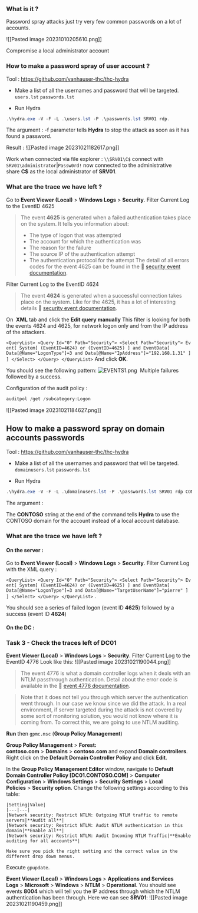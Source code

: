 
### What is it ?

Password spray attacks just try very few common passwords on a lot of accounts.


![[Pasted image 20231010205610.png]]


Compromise a local administrator account


### How to make a password spray of user account ? 

Tool : https://github.com/vanhauser-thc/thc-hydra

 - Make a list of all the usernames and password that will be targeted.
`users.lst` `passwords.lst`

 - Run Hydra

```powershell
.\hydra.exe -V -F -L .\users.lst -P .\passwords.lst SRV01 rdp.
```

The argument  :
-f parameter tells **Hydra** to stop the attack as soon as it has found a password.

Result : 
![[Pasted image 20231021182617.png]]

Work when connected via file explorer : `\\SRV01\C$` connect with `SRV01\administrator`|`Passw0rd!`
now connected to the administrative share **C$** as the local administrator of **SRV01**.

### What are the trace we have left ?

Go to **Event Viewer (Local)** > **Windows Logs** > **Security**.
Filter Current Log to the EventID 4625

 > The event **4625** is generated when a failed authentication takes place on the system. It tells you information about:
   > - The type of logon that was attempted
   > - The account for which the authentication was
   > - The reason for the failure
   > - The source IP of the authentication attempt
   > - The authentication protocol for the attempt The detail of all errors codes for the event 4625 can be found in the 🔗 [security event documentation](https://docs.microsoft.com/en-us/windows/security/threat-protection/auditing/event-4625).

Filter Current Log to the EventID 4624

 >  The event **4624** is generated when a successful connection takes place on the system. Like for the 4625, it has a lot of interesting details 🔗 [security event documentation](https://docs.microsoft.com/en-us/windows/security/threat-protection/auditing/event-4624).
 
On  **XML** tab and click the **Edit query manually**
This filter is looking for both the events 4624 and 4625, for network logon only and from the IP address of the attackers.

`<QueryList> <Query Id="0" Path="Security"> <Select Path="Security"> Event[ System[ (EventID=4624) or (EventID=4625) ] and EventData[ Data[@Name="LogonType"]=3 and Data[@Name="IpAddress"]="192.168.1.31" ] ] </Select> </Query> </QueryList>` And click **OK**.

 You should see the following pattern: ![EVENTS1.png](https://labondemand.blob.core.windows.net/content/lab127270/EVENTS1.png) 
 Multiple failures followed by a success.

Configuration of the audit policy : 
```powershell
auditpol /get /subcategory:Logon
```

![[Pasted image 20231021184627.png]]


## How to make a password spray on domain accounts passwords

Tool : https://github.com/vanhauser-thc/thc-hydra

 - Make a list of all the usernames and password that will be targeted.
`domainusers.lst` `passwords.lst`

 - Run Hydra

```powershell
.\hydra.exe -V -F -L .\domainusers.lst -P .\passwords.lst SRV01 rdp CONTOSO
```

The argument  :

The **CONTOSO** string at the end of the command tells **Hydra** to use the CONTOSO domain for the account instead of a local account database.

### What are the trace we have left ?

#### On the server : 

Go to **Event Viewer (Local)** > **Windows Logs** > **Security**.
Filter Current Log with the XML query : 

`<QueryList> <Query Id="0" Path="Security"> <Select Path="Security"> Event[ System[ (EventID=4624) or (EventID=4625) ] and EventData[ Data[@Name="LogonType"]=3 and Data[@Name="TargetUserName"]="pierre" ] ] </Select> </Query> </QueryList>` .

You should see a series of failed logon (event ID **4625**) followed by a success (event ID **4624**)

#### On the DC : 
### Task 3 - Check the traces left of DC01

**Event Viewer (Local)** > **Windows Logs** > **Security**.
Filter Current Log to the EventID 4776
Look like this:
![[Pasted image 20231021190044.png]]


 >The event 4776 is what a domain controller logs when it deals with an NTLM passthrough authentication. Detail about the error code is available in the 🔗 [event 4776 documentation](https://docs.microsoft.com/en-us/windows/security/threat-protection/auditing/event-4776).

 >Note that it does not tell you through which server the authentication went through. In our case we know since we did the attack. In a real environment, if server targeted during the attack is not covered by some sort of monitoring solution, you would not know where it is coming from. To correct this, we are going to use NTLM auditing.

 
 **Run** then `gpmc.msc` (**Group Policy Management**)

**Group Policy Management** > **Forest: contoso.com** > **Domains** > **contoso.com** and expand **Domain controllers**. 
Right click on the **Default Domain Controller Policy** and click **Edit**.

In the **Group Policy Management Editor** window, navigate to **Default Domain Controller Policy [DC01.CONTOSO.COM]** > **Computer Configuration** > **Windows Settings** > **Security Settings** > **Local Policies** > **Security option**. Change the following settings according to this table:

    |Setting|Value|
    |---|---|
    |Network security: Restrict NTLM: Outgoing NTLM traffic to remote servers|**Audit all**|
    |Network security: Restrict NTLM: Audit NTLM authentication in this domain|**Enable all**|
    |Network security: Restrict NTLM: Audit Incoming NTLM Traffic|**Enable auditing for all accounts**|
    
    Make sure you pick the right setting and the correct value in the different drop down menus.

Execute `gpupdate`.

**Event Viewer (Local)** > **Windows Logs** > **Applications and Services Logs** > **Microsoft** > **Windows** > **NTLM** > **Operational**. 
You should see events **8004** which will tell you the IP address through which the NTLM authentication has been through. Here we can see **SRV01**:
![[Pasted image 20231021190459.png]]
